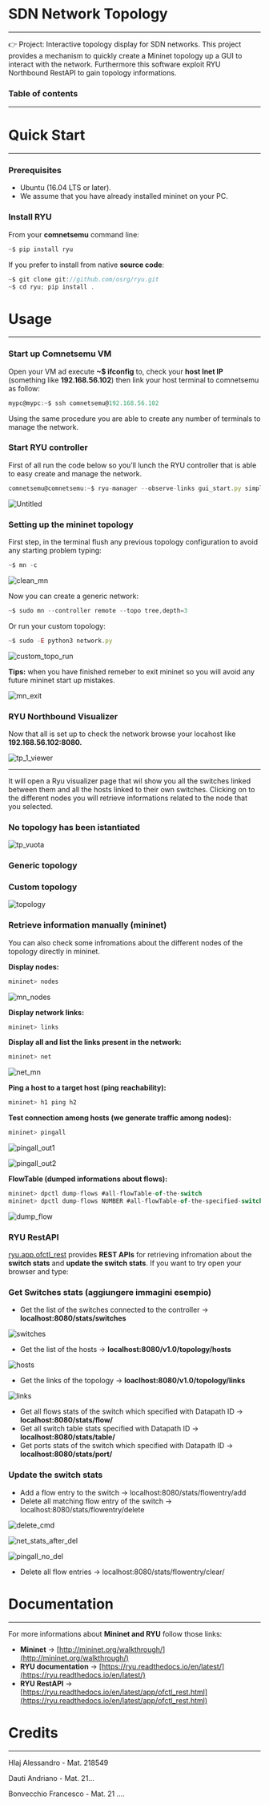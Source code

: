 # SDN Network Topology

---

<aside>
👉 Project:   Interactive topology display for SDN networks. This project provides a mechanism to quickly create a Mininet topology up a GUI to interact with the network. Furthermore this software exploit RYU Northbound RestAPI to gain topology informations.

</aside>

### **Table of contents**

---

# Quick Start

---

### Prerequisites

- Ubuntu (16.04 LTS or later).
- We assume that you have already installed mininet on your PC.

### Install RYU

From your **comnetsemu** command line: 

```jsx
~$ pip install ryu
```

If you prefer to install from native **source code**:  

```jsx
~$ git clone git://github.com/osrg/ryu.git
~$ cd ryu; pip install .
```

# Usage

---

### Start up Comnetsemu VM

Open your VM ad execute **~$ ifconfig** to, check your **host Inet IP**  (something like **192.168.56.102**) then link your host terminal to comnetsemu as follow: 

```jsx
mypc@mypc:~$ ssh comnetsemu@192.168.56.102
```

Using the same procedure you are able to create any number of terminals to manage the network.

### Start RYU controller

First of all run the code below so you’ll lunch the RYU controller that is able to easy create and manage the network.  

```jsx
comnetsemu@comnetsemu:~$ ryu-manager --observe-links gui_start.py simple_switch.py
```

![Untitled](SDN%20Network%20Topology%20e9016259d57445db897d422bf7ba2acd/Untitled.png)

### Setting up the mininet topology

First step, in the terminal flush any previous topology configuration to avoid any starting problem typing:

```jsx
~$ mn -c
```

![clean_mn](https://user-images.githubusercontent.com/86969245/206305011-f9c602c5-53a8-478c-a08f-d4d470acfcea.png)


Now you can create a generic network: 

```jsx
~$ sudo mn --controller remote --topo tree,depth=3
```

Or run your custom topology:  

```jsx
~$ sudo -E python3 network.py
```

![custom_topo_run](https://user-images.githubusercontent.com/86969245/206305155-ed3e9046-0fa4-4fca-a22f-c147d86ed475.png)


**Tips:** when you have finished remeber to exit mininet  so you will avoid any future mininet start up mistakes.

![mn_exit](https://user-images.githubusercontent.com/86969245/206303945-87d92c8e-10ba-4eb2-b7f3-f3668bc2a157.png)

### RYU Northbound Visualizer

Now that all is set up to check the network browse your  locahost like **192.168.56.102:8080.**

![tp_1_viewer](https://user-images.githubusercontent.com/86969245/206303712-d6f9a4dd-2cf9-4d02-8bcc-e0214c1ee4a4.png)


 ****

It will open a Ryu visualizer page that wil show you all the switches linked between them and all the hosts linked to their own switches.  Clicking on to the different nodes you will retrieve informations related to the node that you selected.

### No topology has been istantiated


![tp_vuota](https://user-images.githubusercontent.com/86969245/206303624-b1373de2-b722-49a9-8332-1e0c4dee7a00.png)




### Generic topology

### Custom topology

![topology](https://user-images.githubusercontent.com/86969245/206303535-740e8b18-514f-4fd6-998b-da85b57eab93.png)


### Retrieve information manually (mininet)

You can also check some infromations about the different nodes of the topology directly in mininet.

**Display nodes:**

```jsx
mininet> nodes
```
![mn_nodes](https://user-images.githubusercontent.com/86969245/206305285-863eea24-05bc-4cb5-85ea-517b6e3dcfa1.png)


**Display network links:** 

```jsx
mininet> links 
```


**Display all and list the links present in the network:** 

```jsx
mininet> net
```
![net_mn](https://user-images.githubusercontent.com/86969245/206305383-3a46238a-c6f6-472e-a4b9-9b9ab96b6fd0.png)


**Ping a host to a target host (ping reachability):** 

```jsx
mininet> h1 ping h2
```

**Test connection among hosts (we generate traffic among nodes):** 

```jsx
mininet> pingall
```

![pingall_out1](https://user-images.githubusercontent.com/86969245/206302672-418462f1-049b-4454-b98b-d7eac532b862.png)

![pingall_out2](https://user-images.githubusercontent.com/86969245/206302708-680bc367-b387-42c6-8ae2-87effe15aa5d.png)



**FlowTable (dumped informations about flows):**

```jsx
mininet> dpctl dump-flows #all-flowTable-of-the-switch
mininet> dpctl dump-flows NUMBER #all-flowTable-of-the-specified-switch
```
![dump_flow](https://user-images.githubusercontent.com/86969245/206302864-75c853fd-c315-43a2-af27-5276d0860d33.png)



### RYU RestAPI

[ryu.app.ofctl_rest](https://ryu.readthedocs.io/en/latest/app/ofctl_rest.html) provides **REST APIs** for retrieving infromation about the **switch stats** and  **update the switch stats**.  If  you want to try  open your browser and type: 

### Get Switches stats (aggiungere immagini esempio)

- Get the list of the switches connected to the controller → **localhost:8080/stats/switches**

![switches](https://user-images.githubusercontent.com/86969245/206301900-4e2bcc70-36a6-4f52-a338-df6ddc600500.png)

- Get the list of the  hosts → **localhost:8080/v1.0/topology/hosts**

![hosts](https://user-images.githubusercontent.com/86969245/206301606-3c382930-59e2-41e3-99e3-a49985763fee.png)

- Get the links of the topology → **loaclhost:8080/v1.0/topology/links**

![links ](https://user-images.githubusercontent.com/86969245/206302046-a7450e48-f5f8-48f2-882b-c39e3d152e86.png)


- Get all flows stats of the switch which specified with Datapath ID → **localhost:8080/stats/flow/<dpid>**
- Get all switch table stats specified with Datapath ID → **localhost:8080/stats/table/<dpid>**
- Get ports stats of the switch which specified with Datapath ID → **localhost:8080/stats/port/<dpid>**

### Update the switch stats

- Add a flow entry to the switch → localhost:8080/stats/flowentry/add
- Delete all matching flow entry of the switch → localhost:8080/stats/flowentry/delete



![delete_cmd](https://user-images.githubusercontent.com/86969245/206302361-13a7edbd-dd9d-4465-b6fa-c2d0e9d82e78.png)


![net_stats_after_del](https://user-images.githubusercontent.com/86969245/206302445-4696582f-0fc8-43c3-a768-f7ec12267917.png)

![pingall_no_del](https://user-images.githubusercontent.com/86969245/206302489-d8ea6ebe-23ae-4c11-a273-fb3398c799ee.png)


- Delete all flow entries  → localhost:8080/stats/flowentry/clear/<dpid>

# Documentation

---

For more informations about **Mininet and RYU** follow those links:

 

- **Mininet** → [http://mininet.org/walkthrough/](http://mininet.org/walkthrough/)
- **RYU documentation** → [https://ryu.readthedocs.io/en/latest/](https://ryu.readthedocs.io/en/latest/)
- **RYU RestAPI** → [https://ryu.readthedocs.io/en/latest/app/ofctl_rest.html](https://ryu.readthedocs.io/en/latest/app/ofctl_rest.html)

# Credits

---

Hlaj Alessandro - Mat. 218549 

Dauti Andriano - Mat. 21…

Bonvecchio Francesco - Mat. 21 ….
